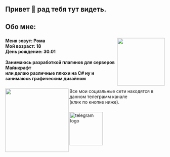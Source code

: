 <h2 align="left">Привет 👋 рад тебя тут видеть.</h2>

###

<h2 align="left">Обо мне:</h2>

###

<img align="right" height="150" src="https://i.pinimg.com/originals/b4/5e/05/b45e05012b401beb7167b77322a11b61.gif"  />

###

<h4 align="left">Меня зовут: Рома<br>Мой возраст: 18<br>День рождение: 30.01<br><br>Занимаюсь разработкой плагинов для серверов Майнкрафт<br>или делаю различные плюхи на C# ну и занимаюсь графическим дизайном</h4>

###

<img align="left" height="200" src="https://i.pinimg.com/736x/d6/c0/10/d6c010773c02612476b70a5ef9d4db6e.jpg"  />

###

<p align="left">Все мои социальные сети находятся в данном телеграмм канале<br>(клик по кнопке ниже).</p>

###

<div align="left">
  <img src="https://img.shields.io/static/v1?message=Telegram&logo=telegram&label=&color=2CA5E0&logoColor=white&labelColor=&style=for-the-badge" height="105" alt="telegram logo"  />
</div>

###
